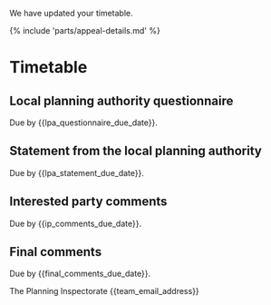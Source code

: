 We have updated your timetable.

{% include 'parts/appeal-details.md' %}

# Timetable

## Local planning authority questionnaire 
Due by {{lpa_questionnaire_due_date}}.

## Statement from the local planning authority
Due by {{lpa_statement_due_date}}.

## Interested party comments 
Due by {{ip_comments_due_date}}.

## Final comments
Due by {{final_comments_due_date}}.

The Planning Inspectorate
{{team_email_address}}
